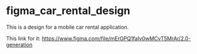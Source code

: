 # figma_car_rental_design
This is a design for a mobile car rental application.

This link for it: https://www.figma.com/file/mErGPQ1faIv0wMCvT5MrAr/2.0-generation
